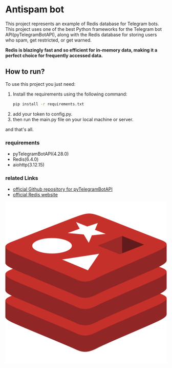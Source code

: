 
# Antispam bot

This project represents an example of Redis database for Telegram bots. This project uses one of the best Python frameworks for the Telegram bot API(pyTelegramBotAPI), along with the Redis database for storing users who spam, get restricted, or get warned.

**Redis is blazingly fast and so efficient for in-memory data, making it a perfect choice for frequently accessed data.**


## How to run?
To use this project you just need:
1. Install the requirements using the following command:
   ```bash
   pip install -r requirements.txt
   ```
2. add your token to config.py.
3. then run the main.py file on your local machine or server.

and that's all.

### requirements
* pyTelegramBotAPI(4.28.0)
* Redis(6.4.0)
* aiohttp(3.12.15)
 

### related Links
- [official Github repository for pyTelegramBotAPI](https://github.com/eternnoir/pyTelegramBotAPI)
- [official Redis website](https://redis.io/)


![Redis logo](https://github.com/AIparsaChn/Antispam-bot/blob/main/redis_logo_readme.svg)
